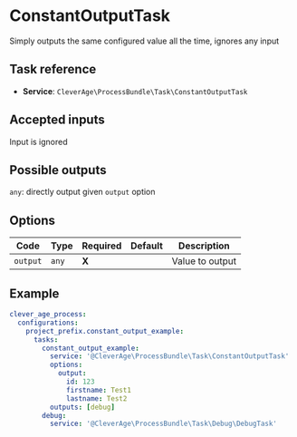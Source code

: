 ConstantOutputTask
==================

Simply outputs the same configured value all the time, ignores any input

Task reference
--------------

* **Service**: `CleverAge\ProcessBundle\Task\ConstantOutputTask`

Accepted inputs
---------------

Input is ignored

Possible outputs
----------------

`any`: directly output given `output` option

Options
-------

| Code     | Type  | Required | Default | Description     |
|----------|-------|:---------|---------|-----------------|
| `output` | `any` | **X**    |         | Value to output |

Example
-------

```yaml
clever_age_process:
  configurations:
    project_prefix.constant_output_example:
      tasks:
        constant_output_example:
          service: '@CleverAge\ProcessBundle\Task\ConstantOutputTask'
          options:
            output:
              id: 123
              firstname: Test1
              lastname: Test2
          outputs: [debug]
        debug:
          service: '@CleverAge\ProcessBundle\Task\Debug\DebugTask'
```